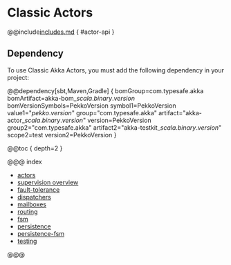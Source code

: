 # Classic Actors

@@include[includes.md](includes.md) { #actor-api }

## Dependency

To use Classic Akka Actors, you must add the following dependency in your project:

@@dependency[sbt,Maven,Gradle] {
  bomGroup=com.typesafe.akka bomArtifact=akka-bom_$scala.binary.version$ bomVersionSymbols=PekkoVersion
  symbol1=PekkoVersion
  value1="$pekko.version$"
  group="com.typesafe.akka"
  artifact="akka-actor_$scala.binary.version$"
  version=PekkoVersion
  group2="com.typesafe.akka"
  artifact2="akka-testkit_$scala.binary.version$"
  scope2=test
  version2=PekkoVersion
}

@@toc { depth=2 }

@@@ index

* [actors](actors.md)
* [supervision overview](supervision-classic.md)
* [fault-tolerance](fault-tolerance.md)
* [dispatchers](dispatchers.md)
* [mailboxes](mailboxes.md)
* [routing](routing.md)
* [fsm](fsm.md)
* [persistence](persistence.md)
* [persistence-fsm](persistence-fsm.md)
* [testing](testing.md)

@@@
